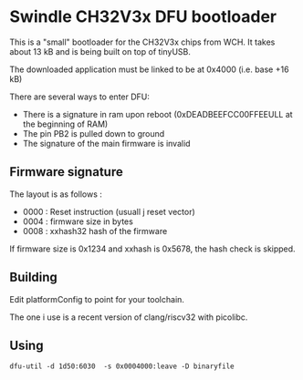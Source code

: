 
Swindle CH32V3x DFU bootloader
========================

This is a "small" bootloader for the CH32V3x chips from WCH.
It takes about 13 kB and is being built on top of tinyUSB.

The downloaded application must be linked to be at 0x4000 (i.e. base +16 kB)

There are several ways to enter DFU:

- There is a signature in ram upon reboot (0xDEADBEEFCC00FFEEULL at the beginning of RAM)
- The pin PB2 is pulled down to ground
- The signature of the main firmware is invalid


Firmware signature
------------------

The layout is as follows :

- 0000 : Reset instruction (usuall j reset vector)
- 0004 : firmware size in bytes
- 0008 : xxhash32 hash of the firmware

If firmware size is 0x1234 and xxhash is 0x5678, the hash check is skipped.

Building
--------
Edit platformConfig to point for your toolchain.

The one i use is a recent version of clang/riscv32 with picolibc.

Using
------

```
dfu-util -d 1d50:6030  -s 0x0004000:leave -D binaryfile
